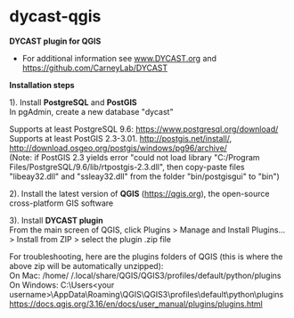 # dycast-qgis
<b>DYCAST plugin for QGIS</b>

* For additional information see www.DYCAST.org and https://github.com/CarneyLab/DYCAST

<b>Installation steps</b>

1). Install <b>PostgreSQL</b> and <b>PostGIS</b><br>
In pgAdmin, create a new database "dycast"<br>

Supports at least PostgreSQL 9.6: https://www.postgresql.org/download/<br>
Supports at least PostGIS 2.3-3.01. http://postgis.net/install/, http://download.osgeo.org/postgis/windows/pg96/archive/<br>
(Note: if PostGIS 2.3 yields error "could not load library "C:/Program Files/PostgreSQL/9.6/lib/rtpostgis-2.3.dll", then copy-paste files "libeay32.dll" and "ssleay32.dll" from the folder "bin/postgisgui" to "bin")

2). Install the latest version of <b>QGIS</b> (https://qgis.org), the open-source cross-platform GIS software<br>

3). Install <b>DYCAST plugin</b><br>
From the main screen of QGIS, click Plugins > Manage and Install Plugins... > Install from ZIP > select the plugin .zip file

For troubleshooting, here are the plugins folders of QGIS (this is where the above zip will be automatically unzipped):<br>
On Mac: /home/<your username> /.local/share/QGIS/QGIS3/profiles/default/python/plugins<br>
On Windows: C:\Users\<your username>\AppData\Roaming\QGIS\QGIS3\profiles\default\python\plugins<br>
https://docs.qgis.org/3.16/en/docs/user_manual/plugins/plugins.html
